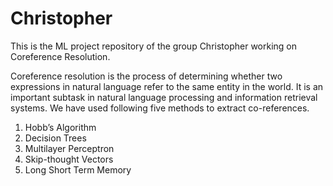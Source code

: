 # Christopher
This is the ML project repository of the group Christopher working on Coreference Resolution.

Coreference resolution is the process of determining whether two expressions in natural language refer to the same entity in the world. It is an important subtask in natural language processing and information retrieval systems. We have used following five methods to extract co-references.

1. Hobb’s Algorithm
2. Decision Trees
3. Multilayer Perceptron
4. Skip-thought Vectors
5. Long Short Term Memory


